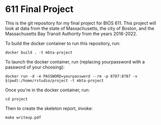 611 Final Project
=================

This is the git repository for my final project for BIOS 611. This project will look at data from the state of Massachusetts, the city of Boston, and the Massachusetts Bay Transit Authority from the years 2018-2022.

To build the docker container to run this repository, run:

```
docker build . -t mbta-project
```
To launch the docker container, run (replacing yourpassword with a password of your choosing):

```
docker run -d -e PASSWORD=yourpassword --rm -p 8787:8787 -v $(pwd):/home/rstudio/project -t mbta-project
```

Once you're in the docker container, run:

```
cd project
```

Then to create the skeleton report, invoke:

```
make writeup.pdf
```